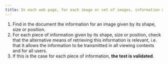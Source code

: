 ```yaml
---
title: In each web page, for each image or set of images, information must not be conveyed solely [by shape, size or location](#indication-conveyed-by-shape-size-or-location). Is this rule implemented appropriately?
---
```


1. Find in the document the information for an image given by its shape, size or position.
2. For each piece of information given by its shape, size or position, check that the alternative means of retrieving this information is relevant, i.e. that it allows the information to be transmitted in all viewing contexts and for all users.
3. If this is the case for each piece of information, **the test is validated**.
